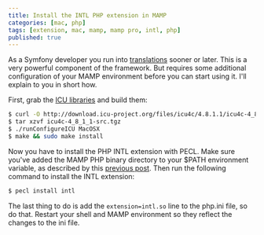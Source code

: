 ```yaml
---
title: Install the INTL PHP extension in MAMP
categories: [mac, php]
tags: [extension, mac, mamp, mamp pro, intl, php]
published: true
---
```


As a Symfony developer you run into [translations](http://symfony.com/doc/current/book/translation.html) sooner or later. This is a very powerful component of the framework. But requires some additional configuration of your MAMP environment before you can start using it. I'll explain to you in short how.
<!-- more -->

First, grab the [ICU libraries](http://site.icu-project.org/download/48#ICU4C-Download) and build them:

```bash
$ curl -O http://download.icu-project.org/files/icu4c/4.8.1.1/icu4c-4_8_1_1-src.tgz
$ tar xzvf icu4c-4_8_1_1-src.tgz
$ ./runConfigureICU MacOSX
$ make && sudo make install
```

Now you have to install the PHP INTL extension with PECL. Make sure you've added the MAMP PHP binary directory to your $PATH environment variable, as described by this [previous post](/blog/using-drush-in-a-mamp-environment). Then run the following command to install the INTL extension:

```bash
$ pecl install intl
```

The last thing to do is add the `extension=intl.so` line to the php.ini file, so do that. Restart your shell and MAMP environment so they reflect the changes to the ini file.

